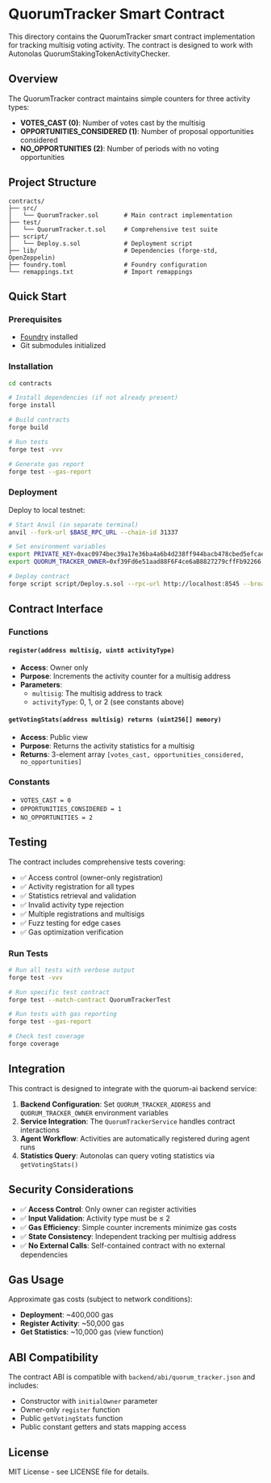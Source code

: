 # QuorumTracker Smart Contract

This directory contains the QuorumTracker smart contract implementation for tracking multisig voting activity. The contract is designed to work with Autonolas QuorumStakingTokenActivityChecker.

## Overview

The QuorumTracker contract maintains simple counters for three activity types:
- **VOTES_CAST (0)**: Number of votes cast by the multisig
- **OPPORTUNITIES_CONSIDERED (1)**: Number of proposal opportunities considered
- **NO_OPPORTUNITIES (2)**: Number of periods with no voting opportunities

## Project Structure

```
contracts/
├── src/
│   └── QuorumTracker.sol       # Main contract implementation
├── test/
│   └── QuorumTracker.t.sol     # Comprehensive test suite
├── script/
│   └── Deploy.s.sol            # Deployment script
├── lib/                        # Dependencies (forge-std, OpenZeppelin)
├── foundry.toml                # Foundry configuration
└── remappings.txt              # Import remappings
```

## Quick Start

### Prerequisites
- [Foundry](https://book.getfoundry.sh/getting-started/installation) installed
- Git submodules initialized

### Installation

```bash
cd contracts

# Install dependencies (if not already present)
forge install

# Build contracts
forge build

# Run tests
forge test -vvv

# Generate gas report
forge test --gas-report
```

### Deployment

Deploy to local testnet:

```bash
# Start Anvil (in separate terminal)
anvil --fork-url $BASE_RPC_URL --chain-id 31337

# Set environment variables
export PRIVATE_KEY=0xac0974bec39a17e36ba4a6b4d238ff944bacb478cbed5efcae784d7bf4f2ff80
export QUORUM_TRACKER_OWNER=0xf39Fd6e51aad88F6F4ce6aB8827279cffFb92266

# Deploy contract
forge script script/Deploy.s.sol --rpc-url http://localhost:8545 --broadcast
```

## Contract Interface

### Functions

#### `register(address multisig, uint8 activityType)`
- **Access**: Owner only
- **Purpose**: Increments the activity counter for a multisig address
- **Parameters**:
  - `multisig`: The multisig address to track
  - `activityType`: 0, 1, or 2 (see constants above)

#### `getVotingStats(address multisig) returns (uint256[] memory)`
- **Access**: Public view
- **Purpose**: Returns the activity statistics for a multisig
- **Returns**: 3-element array `[votes_cast, opportunities_considered, no_opportunities]`

### Constants

- `VOTES_CAST = 0`
- `OPPORTUNITIES_CONSIDERED = 1`
- `NO_OPPORTUNITIES = 2`

## Testing

The contract includes comprehensive tests covering:

- ✅ Access control (owner-only registration)
- ✅ Activity registration for all types
- ✅ Statistics retrieval and validation
- ✅ Invalid activity type rejection
- ✅ Multiple registrations and multisigs
- ✅ Fuzz testing for edge cases
- ✅ Gas optimization verification

### Run Tests

```bash
# Run all tests with verbose output
forge test -vvv

# Run specific test contract
forge test --match-contract QuorumTrackerTest

# Run tests with gas reporting
forge test --gas-report

# Check test coverage
forge coverage
```

## Integration

This contract is designed to integrate with the quorum-ai backend service:

1. **Backend Configuration**: Set `QUORUM_TRACKER_ADDRESS` and `QUORUM_TRACKER_OWNER` environment variables
2. **Service Integration**: The `QuorumTrackerService` handles contract interactions
3. **Agent Workflow**: Activities are automatically registered during agent runs
4. **Statistics Query**: Autonolas can query voting statistics via `getVotingStats()`

## Security Considerations

- ✅ **Access Control**: Only owner can register activities
- ✅ **Input Validation**: Activity type must be ≤ 2
- ✅ **Gas Efficiency**: Simple counter increments minimize gas costs
- ✅ **State Consistency**: Independent tracking per multisig address
- ✅ **No External Calls**: Self-contained contract with no external dependencies

## Gas Usage

Approximate gas costs (subject to network conditions):
- **Deployment**: ~400,000 gas
- **Register Activity**: ~50,000 gas
- **Get Statistics**: ~10,000 gas (view function)

## ABI Compatibility

The contract ABI is compatible with `backend/abi/quorum_tracker.json` and includes:
- Constructor with `initialOwner` parameter
- Owner-only `register` function
- Public `getVotingStats` function
- Public constant getters and stats mapping access

## License

MIT License - see LICENSE file for details.
